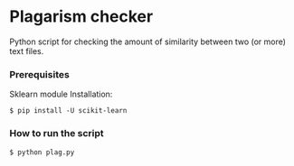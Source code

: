 # Plagarism checker

<!--Remove the below lines and add yours -->

Python script for checking the amount of similarity between two (or more) text files.

### Prerequisites

<!--Remove the below lines and add yours -->

Sklearn module
Installation:

```
$ pip install -U scikit-learn
```

### How to run the script

<!--Remove the below lines and add yours -->

```
$ python plag.py
```
